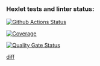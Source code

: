 ### Hexlet tests and linter status:
[![Github Actions Status](https://github.com/HiKris1801/python-project-50/actions/workflows/hexlet-check.yml/badge.svg)](https://github.com/HiKris1801/python-project-50/actions)


[![Coverage](https://sonarcloud.io/api/project_badges/measure?project=HiKris1801_python-project-50&metric=coverage)](https://sonarcloud.io/summary/new_code?id=HiKris1801_python-project-50)

[![Quality Gate Status](https://sonarcloud.io/api/project_badges/measure?project=HiKris1801_python-project-50&metric=alert_status)](https://sonarcloud.io/summary/new_code?id=HiKris1801_python-project-50)

[diff](https://asciinema.org/a/JOOwftQoLpgxePwav7tQv4agO)
